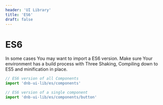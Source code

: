 ```yaml
---
header: 'UI Library'
title: 'ES6'
draft: false
---
```


# ES6

In some cases You may want to import a ES6 version. Make sure Your environment has a build process with Three Shaking, Compiling down to ES5 and minification in place.

```js
// ES6 version of all Components
import 'dnb-ui-lib/es/components'

// ES6 version of a single component
import 'dnb-ui-lib/es/components/button'
```
